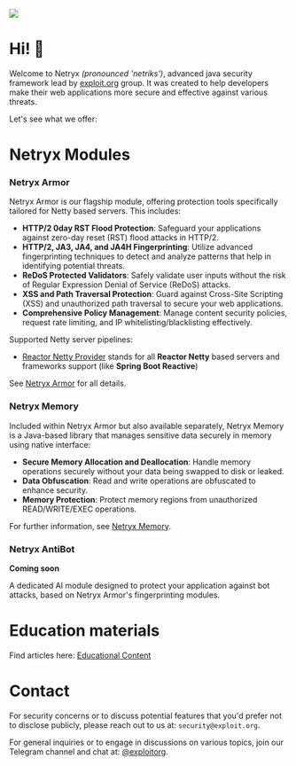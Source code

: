 ![](assets/images/netryx.png)

# Hi! 👋
Welcome to Netryx _(pronounced 'netriks')_, advanced java security framework lead by [exploit.org](https://exploit.org) group.
It was created to help developers make their web applications more secure and effective against various threats.

Let's see what we offer:

# Netryx Modules
### Netryx Armor

Netryx Armor is our flagship module, offering protection tools specifically tailored for Netty based servers. This includes:
- **HTTP/2 0day RST Flood Protection**: Safeguard your applications against zero-day reset (RST) flood attacks in HTTP/2.
- **HTTP/2, JA3, JA4, and JA4H Fingerprinting**: Utilize advanced fingerprinting techniques to detect and analyze patterns that help in identifying potential threats.
- **ReDoS Protected Validators**: Safely validate user inputs without the risk of Regular Expression Denial of Service (ReDoS) attacks.
- **XSS and Path Traversal Protection**: Guard against Cross-Site Scripting (XSS) and unauthorized path traversal to secure your web applications.
- **Comprehensive Policy Management**: Manage content security policies, request rate limiting, and IP whitelisting/blacklisting effectively.

Supported Netty server pipelines:
- [Reactor Netty Provider](/armor-reactor-netty) stands for all **Reactor Netty** based servers and frameworks support (like **Spring Boot Reactive**)

See [Netryx Armor](/armor) for all details.

### Netryx Memory
Included within Netryx Armor but also available separately, Netryx Memory is a Java-based library that manages sensitive data securely in memory using native interface:
- **Secure Memory Allocation and Deallocation**: Handle memory operations securely without your data being swapped to disk or leaked.
- **Data Obfuscation**: Read and write operations are obfuscated to enhance security.
- **Memory Protection**: Protect memory regions from unauthorized READ/WRITE/EXEC operations.

For further information, see [Netryx Memory](/memory).

### Netryx AntiBot
**Coming soon**

A dedicated AI module designed to protect your application against bot attacks, based
on Netryx Armor's fingerprinting modules.

# Education materials
Find articles here: [Educational Content](educational-content) 

# Contact
For security concerns or to discuss potential features that you'd prefer not to disclose publicly, please reach out to us at: `security@exploit.org`.

For general inquiries or to engage in discussions on various topics, join our Telegram channel and chat at: [@exploitorg](https://t.me/exploitorg).